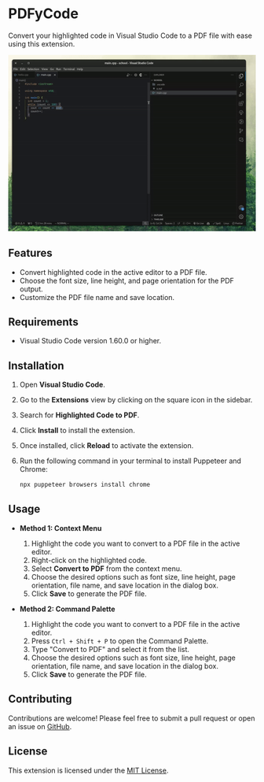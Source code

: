 # PDFyCode

Convert your highlighted code in Visual Studio Code to a PDF file with ease using this extension.

![Image](./assets//usage.gif)

## Features

- Convert highlighted code in the active editor to a PDF file.
- Choose the font size, line height, and page orientation for the PDF output.
- Customize the PDF file name and save location.

## Requirements

- Visual Studio Code version 1.60.0 or higher.

## Installation

1. Open **Visual Studio Code**.
2. Go to the **Extensions** view by clicking on the square icon in the sidebar.
3. Search for **Highlighted Code to PDF**.
4. Click **Install** to install the extension.
5. Once installed, click **Reload** to activate the extension.
6. Run the following command in your terminal to install Puppeteer and Chrome:

   ```bash
   npx puppeteer browsers install chrome
   ```

## Usage

- **Method 1: Context Menu**

  1. Highlight the code you want to convert to a PDF file in the active editor.
  2. Right-click on the highlighted code.
  3. Select **Convert to PDF** from the context menu.
  4. Choose the desired options such as font size, line height, page orientation, file name, and save location in the dialog box.
  5. Click **Save** to generate the PDF file.

- **Method 2: Command Palette**
  1. Highlight the code you want to convert to a PDF file in the active editor.
  2. Press `Ctrl + Shift + P` to open the Command Palette.
  3. Type "Convert to PDF" and select it from the list.
  4. Choose the desired options such as font size, line height, page orientation, file name, and save location in the dialog box.
  5. Click **Save** to generate the PDF file.

## Contributing

Contributions are welcome! Please feel free to submit a pull request or open an issue on [GitHub](https://github.com/mwelwankuta/pdfy-code).

## License

This extension is licensed under the [MIT License](LICENSE).
